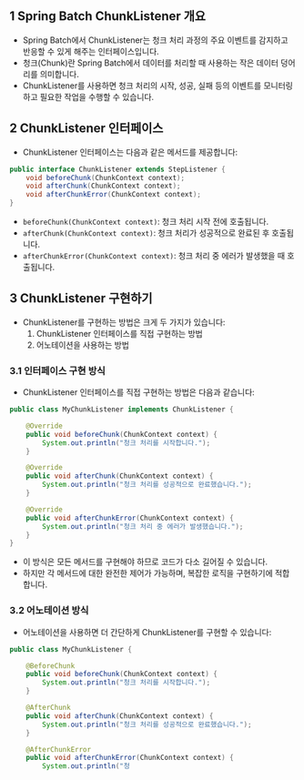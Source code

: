 ## 1 Spring Batch ChunkListener 개요

- Spring Batch에서 ChunkListener는 청크 처리 과정의 주요 이벤트를 감지하고 반응할 수 있게 해주는 인터페이스입니다.
- 청크(Chunk)란 Spring Batch에서 데이터를 처리할 때 사용하는 작은 데이터 덩어리를 의미합니다.
- ChunkListener를 사용하면 청크 처리의 시작, 성공, 실패 등의 이벤트를 모니터링하고 필요한 작업을 수행할 수 있습니다.

## 2 ChunkListener 인터페이스

- ChunkListener 인터페이스는 다음과 같은 메서드를 제공합니다:

```java
public interface ChunkListener extends StepListener {
    void beforeChunk(ChunkContext context);
    void afterChunk(ChunkContext context);
    void afterChunkError(ChunkContext context);
}
```

- `beforeChunk(ChunkContext context)`: 청크 처리 시작 전에 호출됩니다.
- `afterChunk(ChunkContext context)`: 청크 처리가 성공적으로 완료된 후 호출됩니다.
- `afterChunkError(ChunkContext context)`: 청크 처리 중 에러가 발생했을 때 호출됩니다.

## 3 ChunkListener 구현하기

- ChunkListener를 구현하는 방법은 크게 두 가지가 있습니다:
	1. ChunkListener 인터페이스를 직접 구현하는 방법
	2. 어노테이션을 사용하는 방법

### 3.1 인터페이스 구현 방식

- ChunkListener 인터페이스를 직접 구현하는 방법은 다음과 같습니다:

```java
public class MyChunkListener implements ChunkListener {

    @Override
    public void beforeChunk(ChunkContext context) {
        System.out.println("청크 처리를 시작합니다.");
    }

    @Override
    public void afterChunk(ChunkContext context) {
        System.out.println("청크 처리를 성공적으로 완료했습니다.");
    }

    @Override
    public void afterChunkError(ChunkContext context) {
        System.out.println("청크 처리 중 에러가 발생했습니다.");
    }
}
```

- 이 방식은 모든 메서드를 구현해야 하므로 코드가 다소 길어질 수 있습니다.
- 하지만 각 메서드에 대한 완전한 제어가 가능하며, 복잡한 로직을 구현하기에 적합합니다.

### 3.2 어노테이션 방식

- 어노테이션을 사용하면 더 간단하게 ChunkListener를 구현할 수 있습니다:

```java
public class MyChunkListener {

    @BeforeChunk
    public void beforeChunk(ChunkContext context) {
        System.out.println("청크 처리를 시작합니다.");
    }

    @AfterChunk
    public void afterChunk(ChunkContext context) {
        System.out.println("청크 처리를 성공적으로 완료했습니다.");
    }

    @AfterChunkError
    public void afterChunkError(ChunkContext context) {
        System.out.println("청
